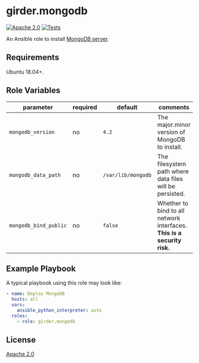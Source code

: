 # girder.mongodb
[![Apache 2.0](https://img.shields.io/badge/license-Apache%202-blue.svg)](https://raw.githubusercontent.com/girder/ansible-role-girder-mongodb/master/LICENSE)
[![Tests](https://circleci.com/gh/girder/ansible-role-girder-mongodb.svg?style=svg)](https://circleci.com/gh/girder/ansible-role-girder-mongodb)

An Ansible role to install [MongoDB server](https://www.mongodb.com/download-center/community).

## Requirements

Ubuntu 18.04+.

## Role Variables

| parameter             | required | default            | comments                                                                |
| --------------------- | -------- | ------------------ | ----------------------------------------------------------------------- |
| `mongodb_version`     | no       | `4.2`              | The major.minor version of MongoDB to install.                          |
| `mongodb_data_path`   | no       | `/var/lib/mongodb` | The filesystem path where data files will be persisted.                 |
| `mongodb_bind_public` | no       | `false`            | Whether to bind to all network interfaces. **This is a security risk.** |

## Example Playbook

A typical playbook using this role may look like:

```yaml
- name: Deploy MongoDB
  hosts: all
  vars:
    ansible_python_interpreter: auto
  roles:
    - role: girder.mongodb
```

## License

[Apache 2.0](https://www.apache.org/licenses/LICENSE-2.0.html)
